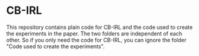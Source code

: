 # CB-IRL
This repository contains plain code for CB-IRL and the code used to create the experiments in the paper. The two folders are independent of each other. So if you only need the code for CB-IRL, you can ignore the folder "Code used to create the experiments".

